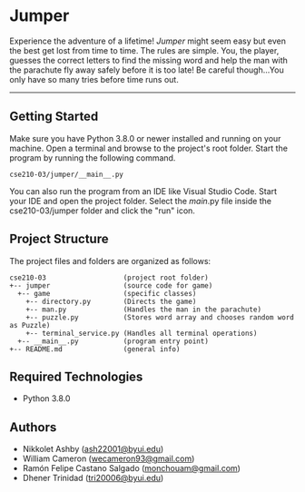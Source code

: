 # Jumper
Experience the adventure of a lifetime! <i>Jumper</i> might seem easy but even the best get lost 
from time to time. The rules are simple. You, the player, guesses the correct letters to find the missing word and help the man with the 
parachute fly away safely before it is too late! Be careful though...You only have so many tries before time runs out.

---
## Getting Started
Make sure you have Python 3.8.0 or newer installed and running on your machine. Open a terminal and browse to the project's root folder. Start the program by running the following command.
```
cse210-03/jumper/__main__.py
```
You can also run the program from an IDE like Visual Studio Code. Start your IDE and open the project folder. Select the _main_.py file inside the cse210-03/jumper folder and click the "run" icon.

## Project Structure
The project files and folders are organized as follows:
```
cse210-03                   (project root folder)
+-- jumper                  (source code for game)
  +-- game                  (specific classes)
    +-- directory.py        (Directs the game)
    +-- man.py              (Handles the man in the parachute)
    +-- puzzle.py           (Stores word array and chooses random word as Puzzle)
    +-- terminal_service.py (Handles all terminal operations)
  +-- __main__.py           (program entry point)
+-- README.md               (general info)
```

## Required Technologies
* Python 3.8.0

## Authors
* Nikkolet Ashby               (ash22001@byui.edu)
* William Cameron              (wecameron93@gmail.com)
* Ramón Felipe Castano Salgado (monchouam@gmail.com)
* Dhener Trinidad              (tri20006@byui.edu)
